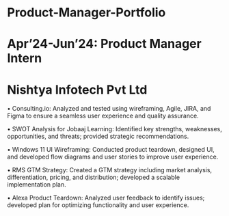 # Product-Manager-Portfolio
# Apr’24-Jun’24: Product Manager Intern
# Nishtya Infotech Pvt Ltd

•	Consulting.io: Analyzed and tested using wireframing, Agile, JIRA, and Figma to ensure a seamless user experience and quality assurance.

•	SWOT Analysis for Jobaaj Learning: Identified key strengths, weaknesses, opportunities, and threats; provided strategic recommendations.

•	Windows 11 UI Wireframing: Conducted product teardown, designed UI, and developed flow diagrams and user stories to improve user experience.

•	RMS GTM Strategy: Created a GTM strategy including market analysis, differentiation, pricing, and distribution; developed a scalable implementation plan.

•	Alexa Product Teardown: Analyzed user feedback to identify issues; developed plan for optimizing functionality and user experience.
